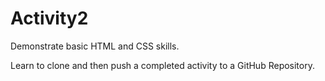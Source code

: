 # Activity2
Demonstrate basic HTML and CSS skills.

Learn to clone and then push a completed activity to a GitHub Repository.

